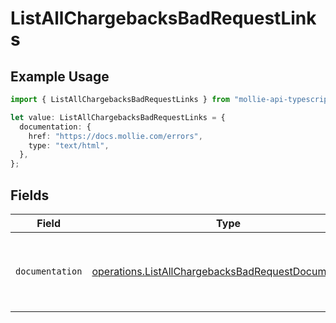 # ListAllChargebacksBadRequestLinks

## Example Usage

```typescript
import { ListAllChargebacksBadRequestLinks } from "mollie-api-typescript/models/operations";

let value: ListAllChargebacksBadRequestLinks = {
  documentation: {
    href: "https://docs.mollie.com/errors",
    type: "text/html",
  },
};
```

## Fields

| Field                                                                                                                        | Type                                                                                                                         | Required                                                                                                                     | Description                                                                                                                  |
| ---------------------------------------------------------------------------------------------------------------------------- | ---------------------------------------------------------------------------------------------------------------------------- | ---------------------------------------------------------------------------------------------------------------------------- | ---------------------------------------------------------------------------------------------------------------------------- |
| `documentation`                                                                                                              | [operations.ListAllChargebacksBadRequestDocumentation](../../models/operations/listallchargebacksbadrequestdocumentation.md) | :heavy_check_mark:                                                                                                           | The URL to the generic Mollie API error handling guide.                                                                      |
